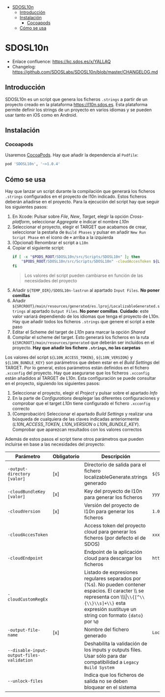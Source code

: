 - [SDOSL10n](#sdosl10n)
  - [Introducción](#introducci%c3%b3n)
  - [Instalación](#instalaci%c3%b3n)
    - [Cocoapods](#cocoapods)
  - [Cómo se usa](#c%c3%b3mo-se-usa)

# SDOSL10n

- Enlace confluence: https://kc.sdos.es/x/YALLAQ
- Changelog: https://github.com/SDOSLabs/SDOSL10n/blob/master/CHANGELOG.md

## Introducción
SDOSL10n es un script que genera los ficheros `.strings` a partir de un proyecto creado en la plataforma https://l10n.sdos.es. Esta plataforma permite definir los strings de un proyecto en varios idiomas y se pueden usar tanto en iOS como en Android.

## Instalación

### Cocoapods

Usaremos [CocoaPods](https://cocoapods.org). Hay que añadir la dependencia al `Podfile`:

```ruby
pod 'SDOSL10n', '~>1.0.4' 
```

## Cómo se usa

Hay que lanzar un script durante la compilación que generará los ficheros `.strings` configurados en el proyecto de l10n indicado. Estos ficheros deberán añadirse en el proyecto. Para la ejecución del script hay que seguir los siguientes pasos:

1. En Xcode: Pulsar sobre *File*, *New*, *Target*, elegir la opción *Cross-platform*, seleccionar *Aggregate* e indicar el nombre *L10n*
2. Seleccionar el proyecto, elegir el TARGET que acabamos de crear, seleccionar la pestaña de `Build Phases` y pulsar en añadir `New Run Script Phase` en el icono de **`+`** arriba a la izquierda
3. (Opcional) Renombrar el script a `L10n`
4. Copiar el siguiente script:
    ```sh
    if [ -x "$PODS_ROOT/SDOSL10n/src/Scripts/SDOSL10n" ]; then
        "$PODS_ROOT/SDOSL10n/src/Scripts/SDOSL10n" -cloudAccesToken ${L10N_ACCESS_TOKEN} -cloudVersion ${L10N_VERSION} -cloudBundleKey ${L10N_BUNDLE_KEY} -output-directory "${SRCROOT}/main/resources/generated" -output-file-name "LocalizableGenerated.strings" --unlock-files
    fi
    ```
    > Los valores del script pueden cambiarse en función de las necesidades del proyecto
5. Añadir `${TEMP_DIR}/SDOSL10n-lastrun` al apartado `Input Files`. **No poner comillas**
6. Añadir `${SRCROOT}/main/resources/generated/es.lproj/LocalizableGenerated.strings` al apartado `Output Files`. **No poner comillas**. **Cuidado**: este valor variará dependiendo de los idiomas que tenga el proyecto de L10n. Hay que añadir todos los ficheros `.strings` que genere el script a este paso
7. Editar el Scheme del target de *L10n* para marcar la opción *Shared*
8. Compilar el scheme del target. Esto generará los ficheros en la ruta `${SRCROOT}/main/resources/generated` que deberán ser incluidos en el proyecto. **Hay que añadir los fichero `.strings`, no las carpetas**

Los valores del script `${L10N_ACCESS_TOKEN}`, `${L10N_VERSION}` y `${L10N_BUNDLE_KEY}` son parámetros que deben estar en el *Build Settings* del TARGET. Por lo general, estos parámetros están definidos en el fichero `.xcconfig` del proyecto. Hay que asegurarse que los ficheros `.xcconfig` están añadidos al TARGET de L10n. Esta configuración se puede consultar en el proyecto, siguiendo los siguientes pasos:
1. Seleccionar el proyecto, elegir el *Project* y pulsar sobre el apartado *Info*
2. En la parte de *Configurations* desplegar las diferentes configuraciones y comprobar que el target *L10n* tiene configurado el fichero `.xcconfig` correcto
3. (Comprobación) Seleccionar el apartado *Build Settings* y realizar una búsqueda de cualquiera de las claves indicadas anteriormente (*L10N_ACCESS_TOKEN*, *L10N_VERSION* o *L10N_BUNDLE_KEY*). Comprobar que aparezcan resultados con los valores correctos


Además de estos pasos el script tiene otros parámetros que pueden incluirse en base a las necesidades del proyecto:

|Parámetro|Obligatorio|Descripción|Ejemplo|
|---------|-----------|-----------|-----------|
|`-output-directory [valor]`|[x]|Directorio de salida para el fichero localizableGenerate.strings generado | `${SRCROOT}/main/resources/generated`|
|`-cloudBundleKey [valor]`|[x]|Key del proyecto de l10n  para generar los ficheros|`yyyyy`|
|`-cloudVersion`|[x]|Versión del proyecto de l10n para generar los ficheros |`1.0.0`|
|`-cloudAccesToken`||Access token del proyecto cloud para generar los ficheros (por defecto el de SDOS)|`xxxxx`|
|`-cloudEndpoint`||Endpoint de la aplicación cloud para descargar los ficheros|`https://l10n.sdos.es/api/v1/m`|
|`-cloudCustomRegEx`||Listado de expresiones regulares separados por (%s). No pueden contener espacios. El caracter \\\\ se representa con \\\\\\\\|`\\{[^\\{\\}\\s]+\\}` esta expresión sustituye un string con formato `{dato}` por `%@`|
|`-output-file-name`|[x]|Nombre del fichero generado|`LocalizableGenerated.strings`|
|`--disable-input-output-files-validation`||Deshabilita la validación de los inputs y outputs files. Usar sólo para dar compatibilidad a `Legacy Build System`|
|`--unlock-files`||Indica que los ficheros de salida no se deben bloquear en el sistema|
